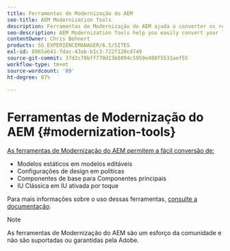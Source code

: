 ```yaml
---
title: Ferramentas de Modernização do AEM
seo-title: AEM Modernization Tools
description: Ferramentas de Modernização do AEM ajuda a converter os recursos de AEM herdados para a tecnologia mais recente
seo-description: AEM Modernization Tools help you easily convert your legacy AEM features to the latest technology
contentOwner: Chris Bohnert
products: SG_EXPERIENCEMANAGER/6.5/SITES
exl-id: 8865a641-fdac-43ab-b1c3-722f120cd749
source-git-commit: 37d2c70bff770d13b8094c5959e488f5531aef55
workflow-type: tm+mt
source-wordcount: '89'
ht-degree: 87%

---
```


# Ferramentas de Modernização do AEM {#modernization-tools}

[As ferramentas de Modernização do AEM permitem a fácil conversão de:](https://opensource.adobe.com/aem-modernize-tools/)

* [](page-templates-static.md)Modelos estáticos em modelos editáveis[](page-templates-editable.md)
* [](page-templates-static.md)Configurações de design em políticas[](page-templates-editable.md)
* [](/help/sites-authoring/default-components-foundation.md)Componentes de base para Componentes principais[](https://docs.adobe.com/content/help/pt-BR/experience-manager-core-components/using/introduction.html)
* [](website.md)IU Clássica em IU ativada por toque[](touch-ui-concepts.md)

Para mais informações sobre o uso dessas ferramentas, [consulte a documentação](https://opensource.adobe.com/aem-modernize-tools/).

>[!NOTE]
>
>As ferramentas de Modernização do AEM são um esforço da comunidade e não são suportadas ou garantidas pela Adobe.
